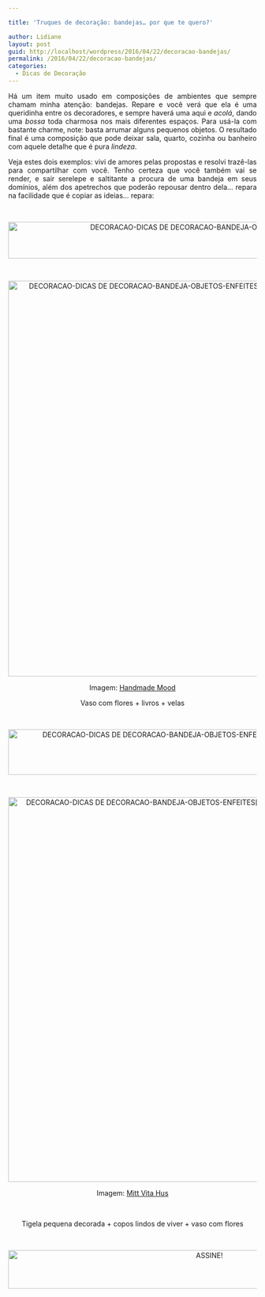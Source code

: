 ```yaml
---

title: 'Truques de decoração: bandejas… por que te quero?'

author: Lidiane
layout: post
guid: http://localhost/wordpress/2016/04/22/decoracao-bandejas/
permalink: /2016/04/22/decoracao-bandejas/
categories:
  - Dicas de Decoração
---
```

<p style="text-align: justify;" align="center">
  Há um item muito usado em composições de ambientes que sempre chamam minha atenção: bandejas. Repare e você verá que ela é uma queridinha entre os decoradores, e sempre haverá uma aqui e <em>acolá</em>, dando uma <em>bossa</em> toda charmosa nos mais diferentes espaços. Para usá-la com bastante charme, note: basta arrumar alguns pequenos objetos. O resultado final é uma composição que pode deixar sala, quarto, cozinha ou banheiro com aquele detalhe que é pura <em>lindeza</em>.
</p>

<p style="text-align: justify;" align="center">
  Veja estes dois exemplos: vivi de amores pelas propostas e resolvi trazê-las para compartilhar com você. Tenho certeza que você também vai se render, e sair serelepe e saltitante a procura de uma bandeja em seus domínios, além dos apetrechos que poderão repousar dentro dela… repara na facilidade que é copiar as ideias… repara:
</p>

&nbsp;

<p align="center">
  <img class="alignnone size-full wp-image-12431" src="http://www.trololodemulher.com.br/blog/wp-content/uploads/2016/04/DECORACAO-DICAS-DE-DECORACAO-BANDEJA-OBJETOS-ENFEITES3.jpg" alt="DECORACAO-DICAS DE DECORACAO-BANDEJA-OBJETOS-ENFEITES[3]" width="800" height="74" />
</p>

&nbsp;

<p align="center">
  <img class="alignnone size-full wp-image-12429" src="http://www.trololodemulher.com.br/blog/wp-content/uploads/2016/04/DECORACAO-DICAS-DE-DECORACAO-BANDEJA-OBJETOS-ENFEITES.jpg" alt="DECORACAO-DICAS DE DECORACAO-BANDEJA-OBJETOS-ENFEITES" width="533" height="800" />
</p>

<p align="center">
  Imagem: <a href="http://handmademood.com/" target="_blank">Handmade Mood</a>
</p>

<p align="center">
  Vaso com flores + livros + velas
</p>

&nbsp;

<p align="center">
  <img class="alignnone size-full wp-image-12432" src="http://www.trololodemulher.com.br/blog/wp-content/uploads/2016/04/DECORACAO-DICAS-DE-DECORACAO-BANDEJA-OBJETOS-ENFEITES4.png" alt="DECORACAO-DICAS DE DECORACAO-BANDEJA-OBJETOS-ENFEITES[4]" width="607" height="92" />
</p>

&nbsp;

<p align="center">
  <img class="alignnone size-full wp-image-12430" src="http://www.trololodemulher.com.br/blog/wp-content/uploads/2016/04/DECORACAO-DICAS-DE-DECORACAO-BANDEJA-OBJETOS-ENFEITES2.jpg" alt="DECORACAO-DICAS DE DECORACAO-BANDEJA-OBJETOS-ENFEITES[2]" width="540" height="778" />
</p>

<p align="center">
  Imagem: <a href="http://mittvitahus.blogspot.se/" target="_blank">Mitt Vita Hus</a>
</p>

&nbsp;

<p align="center">
  Tigela pequena decorada + copos lindos de viver + vaso com flores
</p>

&nbsp;

<p align="center">
  <a href="http://feedburner.google.com/fb/a/mailverify?uri=blogBichaFemea&loc=en_US" target="_blank"><img class="alignnone size-full wp-image-10439" src="http://www.trololodemulher.com.br/blog/wp-content/uploads/2014/09/ASSINE.png" alt="ASSINE!" width="800" height="78" /></a>
</p>

&nbsp;

&nbsp;